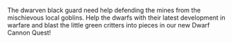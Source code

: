 The dwarven black guard need help defending the mines from the mischievous local goblins. Help the dwarfs with their latest development in warfare and blast the little green critters into pieces in our new Dwarf Cannon Quest!
